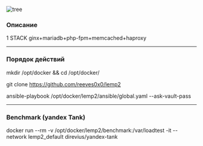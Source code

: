 ![tree](https://user-images.githubusercontent.com/36474638/125097304-aaedba00-e0de-11eb-823c-ae00c52edd53.png)

<h3>Описание</h3>
1 STACK ginx+mariadb+php-fpm+memcached+haproxy
 
 
<hr></hr>
<h3>Порядок действий</h3>

mkdir /opt/docker && cd /opt/docker/

git clone https://github.com/reeves0x0/lemp2
 
ansible-playbook /opt/docker/lemp2/ansible/global.yaml --ask-vault-pass 
 
<hr></hr>
<h3>Benchmark (yandex Tank)</h3>


docker run --rm -v /opt/docker/lemp2/benchmark:/var/loadtest -it --network lemp2_default direvius/yandex-tank
